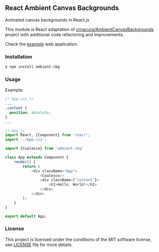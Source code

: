 ## React Ambient Canvas Backgrounds

Animated canvas backgrounds in React.js

This module is React adaptation of [crnacura/AmbientCanvasBackgrounds](https://github.com/crnacura/AmbientCanvasBackgrounds) project with additional code refactoring and improvements.

Check the [example](https://yuriylisovskiy.github.io/ambient-cbg) web application.

### Installation
```bash
$ npm install ambient-cbg
```

### Usage
Example:
```css
/* App.css */
...
.content {
  position: absolute;
}
...
```
```js
// App.js
import React, {Component} from 'react';
import './App.css';

import {Coalesce} from 'ambient-cbg'

class App extends Component {
    render() {
        return (
            <div className="App">
                <Coalesce/>
                <div className={'content'}>
                    <h1>Hello, World!</h1>
                </div>
            </div>
        );
    }
}

export default App;
```

### License
This project is licensed under the conditions of the MIT software license, see [LICENSE](LICENSE) file for more details.
